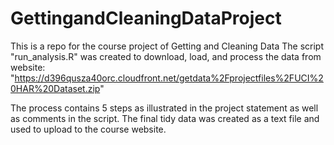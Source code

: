 # GettingandCleaningDataProject
This is a repo for the course project of Getting and Cleaning Data
The script "run_analysis.R" was created to download, load, and process the data from website:
"https://d396qusza40orc.cloudfront.net/getdata%2Fprojectfiles%2FUCI%20HAR%20Dataset.zip"

The process contains 5 steps as illustrated in the project statement as well as comments in the script.
The final tidy data was created as a text file and used to upload to the course website.
